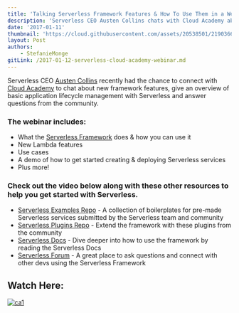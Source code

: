 ```yaml
---
title: 'Talking Serverless Framework Features & How To Use Them in a Webinar with Cloud Academy'
description: 'Serverless CEO Austen Collins chats with Cloud Academy about new framework features and gives an overview of basic application lifecycle management with Serverless.'
date: '2017-01-11'
thumbnail: 'https://cloud.githubusercontent.com/assets/20538501/21903668/9a097caa-d8b5-11e6-8f1b-e6062ebf4982.png'
layout: Post
authors:
    - StefanieMonge
gitLink: /2017-01-12-serverless-cloud-academy-webinar.md
---
```

Serverless CEO [Austen Collins](https://twitter.com/austencollins) recently had the chance to connect with [Cloud Academy](https://cloudacademy.com/) to chat about new framework features, give an overview of basic application lifecycle management with Serverless and answer questions from the community.

### The webinar includes:

 - What the [Serverless Framework](https://github.com/serverless/serverless) does & how you can use it
 - New Lambda features
 - Use cases
 - A demo of how to get started creating & deploying Serverless services
 - Plus more!

### Check out the video below along with these other resources to help you get started with Serverless.

 - [Serverless Examples Repo](https://github.com/serverless/examples) - A collection of boilerplates for pre-made Serverless services submitted by the Serverless team and community
 - [Serverless Plugins Repo](https://github.com/serverless/plugins) - Extend the framework with these plugins from the community
 - [Serverless Docs](https://serverless.com/framework/docs/) - Dive deeper into how to use the framework by reading the Serverless Docs
 - [Serverless Forum](http://forum.serverless.com/) - A great place to ask questions and connect with other devs using the Serverless Framework

## Watch Here:
[![ca1](https://cloud.githubusercontent.com/assets/20538501/21902893/8a9bac32-d8b2-11e6-8afd-23ef1f4198e0.png)](https://cloudacademy.com/webinars/serverless-framework-and-new-aws-lambda-features-35/)
